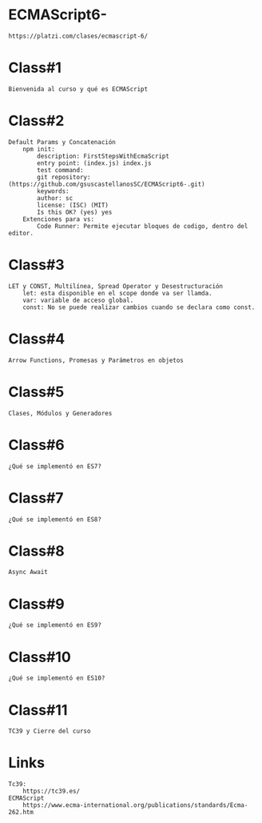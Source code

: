 # ECMAScript6-
    https://platzi.com/clases/ecmascript-6/
# Class#1
    Bienvenida al curso y qué es ECMAScript
# Class#2
    Default Params y Concatenación
        npm init:
            description: FirstStepsWithEcmaScript
            entry point: (index.js) index.js
            test command: 
            git repository: (https://github.com/gsuscastellanosSC/ECMAScript6-.git) 
            keywords: 
            author: sc
            license: (ISC) (MIT)
            Is this OK? (yes) yes
        Extenciones para vs:
            Code Runner: Permite ejecutar bloques de codigo, dentro del editor.
# Class#3
    LET y CONST, Multilínea, Spread Operator y Desestructuración
        let: esta disponible en el scope donde va ser llamda.
        var: variable de acceso global.
        const: No se puede realizar cambios cuando se declara como const.
# Class#4
    Arrow Functions, Promesas y Parámetros en objetos  
# Class#5
    Clases, Módulos y Generadores
# Class#6    
    ¿Qué se implementó en ES7?
# Class#7
    ¿Qué se implementó en ES8?
# Class#8    
    Async Await
# Class#9    
    ¿Qué se implementó en ES9?
# Class#10
    ¿Qué se implementó en ES10?
# Class#11    
    TC39 y Cierre del curso
# Links
    Tc39:
        https://tc39.es/
    ECMAScript
        https://www.ecma-international.org/publications/standards/Ecma-262.htm